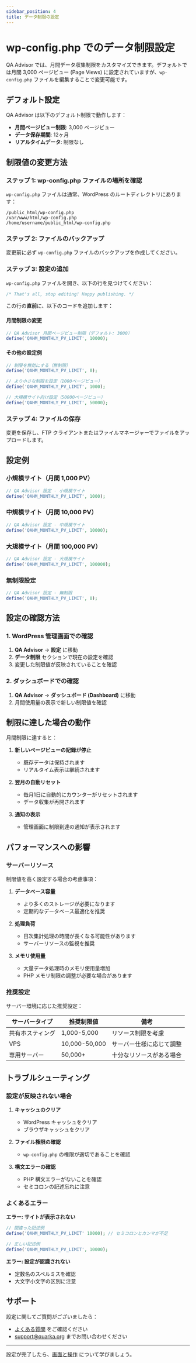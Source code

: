 ```yaml
---
sidebar_position: 4
title: データ制限の設定
---
```


# wp-config.php でのデータ制限設定

QA Advisor では、月間データ収集制限をカスタマイズできます。デフォルトでは月間 3,000 ページビュー (Page Views) に設定されていますが、`wp-config.php` ファイルを編集することで変更可能です。

## デフォルト設定

QA Advisor は以下のデフォルト制限で動作します：

- **月間ページビュー制限**: 3,000 ページビュー
- **データ保存期間**: 12ヶ月
- **リアルタイムデータ**: 制限なし

## 制限値の変更方法

### ステップ 1: wp-config.php ファイルの場所を確認

`wp-config.php` ファイルは通常、WordPress のルートディレクトリにあります：

```
/public_html/wp-config.php
/var/www/html/wp-config.php
/home/username/public_html/wp-config.php
```

### ステップ 2: ファイルのバックアップ

変更前に必ず `wp-config.php` ファイルのバックアップを作成してください。

### ステップ 3: 設定の追加

`wp-config.php` ファイルを開き、以下の行を見つけてください：

```php
/* That's all, stop editing! Happy publishing. */
```

この行の**直前**に、以下のコードを追加します：

#### 月間制限の変更

```php
// QA Advisor 月間ページビュー制限（デフォルト: 3000）
define('QAHM_MONTHLY_PV_LIMIT', 10000);
```

#### その他の設定例

```php
// 制限を無効にする（無制限）
define('QAHM_MONTHLY_PV_LIMIT', 0);

// より小さな制限を設定（1000ページビュー）
define('QAHM_MONTHLY_PV_LIMIT', 1000);

// 大規模サイト向け設定（50000ページビュー）
define('QAHM_MONTHLY_PV_LIMIT', 50000);
```

### ステップ 4: ファイルの保存

変更を保存し、FTP クライアントまたはファイルマネージャーでファイルをアップロードします。

## 設定例

### 小規模サイト（月間 1,000 PV）

```php
// QA Advisor 設定 - 小規模サイト
define('QAHM_MONTHLY_PV_LIMIT', 1000);
```

### 中規模サイト（月間 10,000 PV）

```php
// QA Advisor 設定 - 中規模サイト
define('QAHM_MONTHLY_PV_LIMIT', 10000);
```

### 大規模サイト（月間 100,000 PV）

```php
// QA Advisor 設定 - 大規模サイト
define('QAHM_MONTHLY_PV_LIMIT', 100000);
```

### 無制限設定

```php
// QA Advisor 設定 - 無制限
define('QAHM_MONTHLY_PV_LIMIT', 0);
```

## 設定の確認方法

### 1. WordPress 管理画面での確認

1. **QA Advisor** → **設定** に移動
2. **データ制限** セクションで現在の設定を確認
3. 変更した制限値が反映されていることを確認

### 2. ダッシュボードでの確認

1. **QA Advisor** → **ダッシュボード (Dashboard)** に移動
2. 月間使用量の表示で新しい制限値を確認

## 制限に達した場合の動作

月間制限に達すると：

1. **新しいページビューの記録が停止**
   - 既存データは保持されます
   - リアルタイム表示は継続されます

2. **翌月の自動リセット**
   - 毎月1日に自動的にカウンターがリセットされます
   - データ収集が再開されます

3. **通知の表示**
   - 管理画面に制限到達の通知が表示されます

## パフォーマンスへの影響

### サーバーリソース

制限値を高く設定する場合の考慮事項：

1. **データベース容量**
   - より多くのストレージが必要になります
   - 定期的なデータベース最適化を推奨

2. **処理負荷**
   - 日次集計処理の時間が長くなる可能性があります
   - サーバーリソースの監視を推奨

3. **メモリ使用量**
   - 大量データ処理時のメモリ使用量増加
   - PHP メモリ制限の調整が必要な場合があります

### 推奨設定

サーバー環境に応じた推奨設定：

| サーバータイプ | 推奨制限値 | 備考 |
|---------------|-----------|------|
| 共有ホスティング | 1,000-5,000 | リソース制限を考慮 |
| VPS | 10,000-50,000 | サーバー仕様に応じて調整 |
| 専用サーバー | 50,000+ | 十分なリソースがある場合 |

## トラブルシューティング

### 設定が反映されない場合

1. **キャッシュのクリア**
   - WordPress キャッシュをクリア
   - ブラウザキャッシュをクリア

2. **ファイル権限の確認**
   - `wp-config.php` の権限が適切であることを確認

3. **構文エラーの確認**
   - PHP 構文エラーがないことを確認
   - セミコロンの記述忘れに注意

### よくあるエラー

**エラー: サイトが表示されない**
```php
// 間違った記述例
define('QAHM_MONTHLY_PV_LIMIT' 10000); // セミコロンとカンマが不足

// 正しい記述例
define('QAHM_MONTHLY_PV_LIMIT', 10000);
```

**エラー: 設定が認識されない**
- 定数名のスペルミスを確認
- 大文字小文字の区別に注意

## サポート

設定に関してご質問がございましたら：

- [よくある質問](/docs/faq) をご確認ください
- support@quarka.org までお問い合わせください

---

設定が完了したら、[画面と操作](/docs/user-manual/screens-and-operations) について学びましょう。
